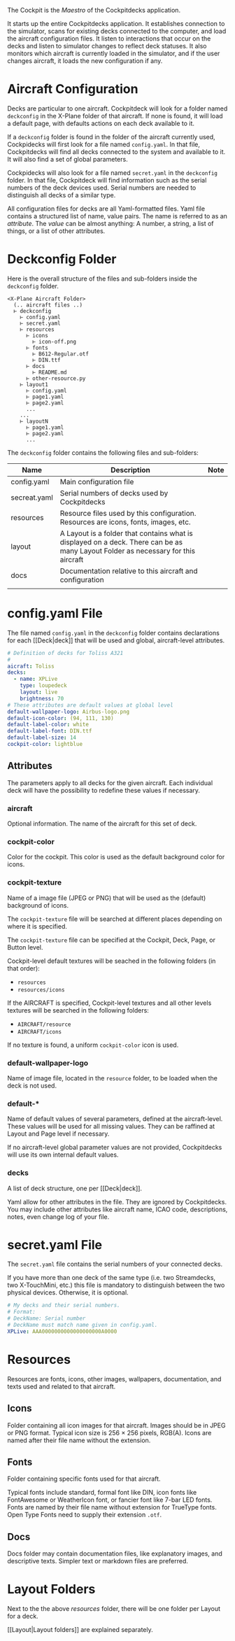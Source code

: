 The Cockpit is the *Maestro* of the Cockpitdecks application.

It starts up the entire Cockpitdecks application. It establishes connection to the simulator, scans for existing decks connected to the computer, and load the aircraft configuration files. It listen to interactions that occur on the decks and listen to simulator changes to reflect deck statuses. It also monitors which aircraft is currently loaded in the simulator, and if the user changes aircraft, it loads the new configuration if any.

# Aircraft Configuration

Decks are particular to one aircraft. Cockpitdeck will look for a folder named `deckconfig` in the X-Plane folder of that aircraft. If none is found, it will load a default page, with defaults actions on each deck available to it.

If a `deckconfig` folder is found in the folder of the aircraft currently used, Cockpidecks will first look for a file named `config.yaml`. In that file, Cockpitdecks will find all decks connected to the system and available to it. It will also find a set of global parameters.

Cockpidecks will also look for a file named `secret.yaml` in the `deckconfig` folder. In that file, Cockpitdeck will find information such as the serial numbers of the deck devices used. Serial numbers are needed to distinguish all decks of a similar type.

All configuration files for decks are all Yaml-formatted files. Yaml file contains a structured list of name, value pairs. The name is referred to as an *attribute*. The *value* can be almost anything: A number, a string, a list of things, or a list of other attributes.

# Deckconfig Folder

Here is the overall structure of the files and sub-folders inside the `deckconfig` folder.

``` hi  hl_lines="3"
<X-Plane Aircraft Folder>
  (.. aircraft files ..)
  ⊢ deckconfig
    ⊢ config.yaml
    ⊢ secret.yaml
    ⊢ resources
      ⊢ icons
        ⊢ icon-off.png
      ⊢ fonts
        ⊢ B612-Regular.otf
        ⊢ DIN.ttf
      ⊢ docs
        ⊢ README.md
      ⊢ other-resource.py
    ⊢ layout1
      ⊢ config.yaml
      ⊢ page1.yaml
      ⊢ page2.yaml
      ...
    ...
    ⊢ layoutN
      ⊢ page1.yaml
      ⊢ page2.yaml
      ...
```

The  `deckconfig` folder contains the following files and sub-folders:

| Name         | Description                                                                                                                       | Note |
| ------------ | --------------------------------------------------------------------------------------------------------------------------------- | ---- |
| config.yaml  | Main configuration file                                                                                                           |      |
| secreat.yaml | Serial numbers of decks used by Cockpitdecks                                                                                      |      |
| resources    | Resource files used by this configuration. Resources are icons, fonts, images, etc.                                               |      |
| layout       | A Layout is a folder that contains what is displayed on a deck. There can be as many Layout Folder as necessary for this aircraft |      |
| docs         | Documentation relative to this aircraft and configuration                                                                         |      |
|              |                                                                                                                                   |      |

# config.yaml File

The file named `config.yaml` in the `deckconfig` folder contains declarations for each [[Deck|deck]] that will be used and global, aircraft-level attributes.

```yaml
# Definition of decks for Toliss A321
#
aicraft: Toliss 
decks:
  - name: XPLive
    type: loupedeck
    layout: live
    brightness: 70
# These attributes are default values at global level
default-wallpaper-logo: Airbus-logo.png
default-icon-color: (94, 111, 130)
default-label-color: white
default-label-font: DIN.ttf
default-label-size: 14
cockpit-color: lightblue
```

## Attributes

The parameters apply to all decks for the given aircraft. Each individual deck will have the possibility to redefine these values if necessary.

### aircraft

Optional information. The name of the aircraft for this set of deck.

### cockpit-color

Color for the cockpit. This color is used as the default background color for icons.

### cockpit-texture

Name of a image file (JPEG or PNG) that will be used as the (default) background of icons.

The `cockpit-texture` file will be searched at different places depending on where it is specified.

The `cockpit-texture` file can be specified at the Cockpit, Deck, Page, or Button level.

Cockpit-level default textures will be seached in the following folders (in that order):

- `resources`
- `resources/icons`

If the AIRCRAFT is specified, Cockpit-level textures and all other levels textures will be searched in the following folders:

- `AIRCRAFT/resource`
- `AIRCRAFT/icons`

If no texture is found, a uniform `cockpit-color` icon is used.

### default-wallpaper-logo

Name of image file, located in the `resource` folder, to be loaded when the deck is not used.

### default-*

Name of default values of several parameters, defined at the aircraft-level. These values will be used for all missing values. They can be raffined at Layout and Page level if necessary.

If no aircraft-level global parameter values are not provided, Cockpitdecks will use its own internal default values.

### decks

A list of deck structure, one per [[Deck|deck]].

Yaml allow for other attributes in the file. They are ignored by Cockpitdecks. You may include other attributes like aircraft name, ICAO code, descriptions, notes, even change log of your file.

# secret.yaml File

The `secret.yaml` file contains the serial numbers of your connected decks.

If you have more than one deck of the same type (i.e. two Streamdecks, two X-TouchMini, etc.) this file is mandatory to distinguish between the two physical devices. Otherwise, it is optional.

```yaml
# My decks and their serial numbers.
# Format:
# DeckName: Serial number
# DeckName must match name given in config.yaml.
XPLive: AAA0000000000000000000A0000
```

# Resources

Resources are fonts, icons, other images, wallpapers, documentation, and texts used and related to that aircraft.

## Icons

Folder containing all icon images for that aircraft. Images should be in JPEG or PNG format. Typical icon size is 256 × 256 pixels, RGB(A). Icons are named after their file name without the extension.

## Fonts

Folder containing specific fonts used for that aircraft.

Typical fonts include standard, formal font like DIN, icon fonts like FontAwesome or WeatherIcon font, or fancier font like 7-bar LED fonts. Fonts are named by their file name without extension for TrueType fonts. Open Type Fonts need to supply their extension `.otf`.

## Docs

Docs folder may contain documentation files, like explanatory images, and descriptive texts. Simpler text or markdown files are preferred.

# Layout Folders

Next to the the above *resources* folder, there will be one folder per Layout for a deck.

[[Layout|Layout folders]] are explained separately.
